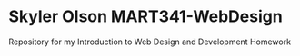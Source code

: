 # Skyler Olson MART341-WebDesign
Repository for my Introduction to Web Design and Development Homework
